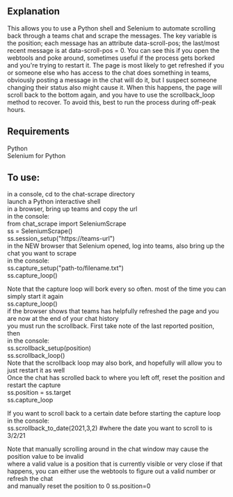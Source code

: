 ## Explanation
This allows you to use a Python shell and Selenium to automate scrolling back through a teams chat and scrape the messages.
The key variable is the position; each message has an attribute data-scroll-pos; the last/most recent message is at data-scroll-pos = 0.
You can see this if you open the webtools and poke around, sometimes useful if the process gets borked and you're trying to restart it.
The page is most likely to get refreshed if you or someone else who has access to the chat does something in teams, obviously posting a message in the chat will do it, but I suspect someone changing their status also might cause it. When this happens, the page will scroll back to the bottom again, and you have to use the scrollback_loop method to recover. To avoid this, best to run the process during off-peak hours.

## Requirements
  Python\
  Selenium for Python

## To use:
  in a console, cd to the chat-scrape directory\
  launch a Python interactive shell\
  in a browser, bring up teams and copy the url\
  in the console:\
  from chat_scrape import SeleniumScrape\
  ss = SeleniumScrape()\
  ss.session_setup("https://teams-url")\
  in the NEW browser that Selenium opened, log into teams, also bring up the chat you want to scrape\
  in the console:\
  ss.capture_setup("path-to/filename.txt")\
  ss.capture_loop()
  
  Note that the capture loop will bork every so often. most of the time you can simply start it again\
  ss.capture_loop()\
  if the browser shows that teams has helpfully refreshed the page and you are now at the end of your chat history\
  you must run the scrollback. First take note of the last reported position, then\
  in the console:\
  ss.scrollback_setup(position)\
  ss.scrollback_loop()\
  Note that the scrollback loop may also bork, and hopefully will allow you to just restart it as well\
  Once the chat has scrolled back to where you left off, reset the position and restart the capture\
  ss.position = ss.target\
  ss.capture_loop
  
  If you want to scroll back to a certain date before starting the capture loop\
  in the console:\
  ss.scrollback_to_date(2021,3,2) #where the date you want to scroll to is 3/2/21
  
  Note that manually scrolling around in the chat window may cause the position value to be invalid\
  where a valid value is a position that is currently visible or very close
  if that happens, you can either use the webtools to figure out a valid number or refresh the chat\
  and manually reset the position to 0
  ss.position=0
